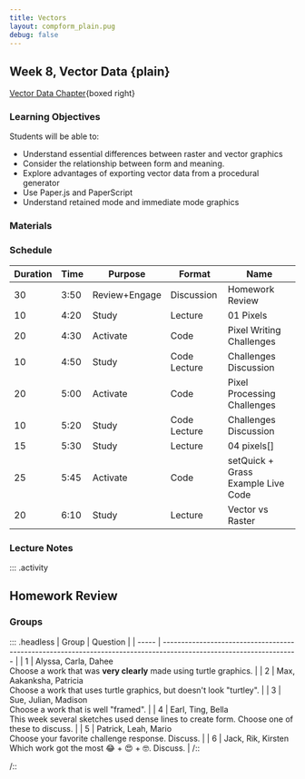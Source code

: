 ```yaml
---
title: Vectors
layout: compform_plain.pug
debug: false
---
```


## Week 8, Vector Data {plain}

[Vector Data Chapter](./index.html){boxed right}

### Learning Objectives

Students will be able to:

- Understand essential differences between raster and vector graphics
- Consider the relationship between form and meaning.
- Explore advantages of exporting vector data from a procedural generator
- Use Paper.js and PaperScript
- Understand retained mode and immediate mode graphics

### Materials

### Schedule

| Duration | Time | Purpose       | Format       | Name                               |
| -------- | ---- | ------------- | ------------ | ---------------------------------- |
| 30       | 3:50 | Review+Engage | Discussion   | Homework Review                    |
| 10       | 4:20 | Study         | Lecture      | 01 Pixels                          |
| 20       | 4:30 | Activate      | Code         | Pixel Writing Challenges           |
| 10       | 4:50 | Study         | Code Lecture | Challenges Discussion              |
| 20       | 5:00 | Activate      | Code         | Pixel Processing Challenges        |
| 10       | 5:20 | Study         | Code Lecture | Challenges Discussion              |
| 15       | 5:30 | Study         | Lecture      | 04 pixels[]                        |
| 25       | 5:45 | Activate      | Code         | setQuick + Grass Example Live Code |
| 20       | 6:10 | Study         | Lecture      | Vector vs Raster                   |

### Lecture Notes

::: .activity

## Homework Review

### Groups

::: .headless
| Group | Question |
| ----- | ------------------------------------------------------------------------------------------------------------------- |
| 1 | Alyssa, Carla, Dahee <br/> Choose a work that was **very clearly** made using turtle graphics. |
| 2 | Max, Aakanksha, Patricia <br/> Choose a work that uses turtle graphics, but doesn't look "turtley". |
| 3 | Sue, Julian, Madison <br/> Choose a work that is well "framed". |
| 4 | Earl, Ting, Bella <br/> This week several sketches used dense lines to create form. Choose one of these to discuss. |
| 5 | Patrick, Leah, Mario <br/> Choose your favorite challenge response. Discuss. |
| 6 | Jack, Rik, Kirsten <br/> Which work got the most 😂 + 😍 + 🤓. Discuss. |
/::

/::

<!-- Choose a project that presents an interesting direction for further design inquiry. Suggest possible variations on this project. -->

<style> 
    .headless thead {
        display: none;
    }
</style>
